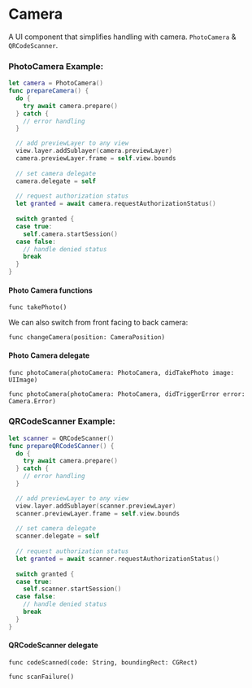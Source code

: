 # Camera

A UI component that simplifies handling with camera. `PhotoCamera` & `QRCodeScanner`.

### PhotoCamera Example:
```swift
let camera = PhotoCamera()
func prepareCamera() {
  do {
    try await camera.prepare()
  } catch {
    // error handling
  }

  // add previewLayer to any view
  view.layer.addSublayer(camera.previewLayer)
  camera.previewLayer.frame = self.view.bounds
    
  // set camera delegate
  camera.delegate = self
    
  // request authorization status
  let granted = await camera.requestAuthorizationStatus()
    
  switch granted {
  case true:
    self.camera.startSession()
  case false:
    // handle denied status
    break
  }
}
```
#### Photo Camera functions
`func takePhoto()`

We can also switch from front facing to back camera:

`func changeCamera(position: CameraPosition)`


#### Photo Camera delegate

`func photoCamera(photoCamera: PhotoCamera, didTakePhoto image: UIImage)`

`func photoCamera(photoCamera: PhotoCamera, didTriggerError error: Camera.Error)`

### QRCodeScanner Example:
```swift
let scanner = QRCodeScanner()
func prepareQRCodeSCanner() {
  do {
    try await camera.prepare()
  } catch {
    // error handling
  }

  // add previewLayer to any view
  view.layer.addSublayer(scanner.previewLayer)
  scanner.previewLayer.frame = self.view.bounds
    
  // set camera delegate
  scanner.delegate = self
    
  // request authorization status
  let granted = await scanner.requestAuthorizationStatus()
    
  switch granted {
  case true:
    self.scanner.startSession()
  case false:
    // handle denied status
    break
  }
}
```

#### QRCodeScanner delegate
`func codeScanned(code: String, boundingRect: CGRect)`

`func scanFailure()`
